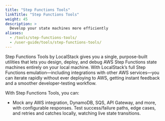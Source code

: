 ```yaml
---
title: "Step Functions Tools"
linkTitle: "Step Functions Tools"
weight: 45
description: >
  Develop your state machines more efficiently
aliases:
  - /tools/step-functions-tools/
  - /user-guide/tools/step-functions-tools/
---
```


Step Functions Tools by LocalStack gives you a single, purpose-built utilities that lets you design, deploy, and debug AWS Step Functions state machines entirely on your local machine. With LocalStack’s full Step Functions emulation—including integrations with other AWS services—you can iterate rapidly without ever deploying to AWS, getting instant feedback and a smoother developer-testing workflow.

With Step Functions Tools, you can:

- Mock any AWS integration, DynamoDB, SQS, API Gateway, and more, with configurable responses. Test success/failure paths, edge cases, and retries and catches locally, watching live state transitions.
